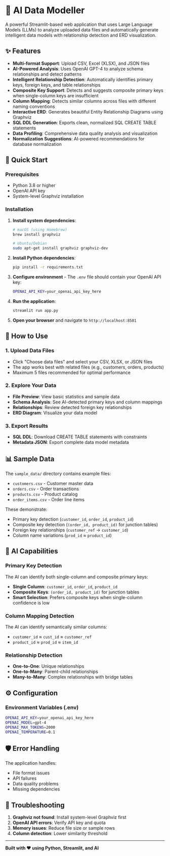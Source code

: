 # 🤖 AI Data Modeller

A powerful Streamlit-based web application that uses Large Language Models (LLMs) to analyze uploaded data files and automatically generate intelligent data models with relationship detection and ERD visualization.

## ✨ Features

- **Multi-format Support**: Upload CSV, Excel (XLSX), and JSON files
- **AI-Powered Analysis**: Uses OpenAI GPT-4 to analyze schema relationships and detect patterns
- **Intelligent Relationship Detection**: Automatically identifies primary keys, foreign keys, and table relationships
- **Composite Key Support**: Detects and suggests composite primary keys when single-column keys are insufficient
- **Column Mapping**: Detects similar columns across files with different naming conventions
- **Interactive ERD**: Generates beautiful Entity Relationship Diagrams using Graphviz
- **SQL DDL Generation**: Exports clean, normalized SQL CREATE TABLE statements
- **Data Profiling**: Comprehensive data quality analysis and visualization
- **Normalization Suggestions**: AI-powered recommendations for database normalization

## 🚀 Quick Start

### Prerequisites

- Python 3.8 or higher
- OpenAI API key
- System-level Graphviz installation

### Installation

1. **Install system dependencies**:
   ```bash
   # macOS (using Homebrew)
   brew install graphviz
   
   # Ubuntu/Debian
   sudo apt-get install graphviz graphviz-dev
   ```

2. **Install Python dependencies**:
   ```bash
   pip install -r requirements.txt
   ```

3. **Configure environment** - The `.env` file should contain your OpenAI API key:
   ```bash
   OPENAI_API_KEY=your_openai_api_key_here
   ```

4. **Run the application**:
   ```bash
   streamlit run app.py
   ```

5. **Open your browser** and navigate to `http://localhost:8501`

## 🎯 How to Use

### 1. Upload Data Files
- Click "Choose data files" and select your CSV, XLSX, or JSON files
- The app works best with related files (e.g., customers, orders, products)
- Maximum 5 files recommended for optimal performance

### 2. Explore Your Data
- **File Preview**: View basic statistics and sample data
- **Schema Analysis**: See AI-detected primary keys and column mappings
- **Relationships**: Review detected foreign key relationships
- **ERD Diagram**: Visualize your data model

### 3. Export Results
- **SQL DDL**: Download CREATE TABLE statements with constraints
- **Metadata JSON**: Export complete data model metadata

## 📊 Sample Data

The `sample_data/` directory contains example files:

- `customers.csv` - Customer master data
- `orders.csv` - Order transactions 
- `products.csv` - Product catalog
- `order_items.csv` - Order line items

These demonstrate:
- Primary key detection (`customer_id`, `order_id`, `product_id`)
- Composite key detection (`(order_id, product_id)` for junction tables)
- Foreign key relationships (`customer_ref` → `customer_id`)
- Column name variations (`prod_id` ≈ `product_id`)

## 🧠 AI Capabilities

### Primary Key Detection
The AI can identify both single-column and composite primary keys:
- **Single Column**: `customer_id`, `order_id`, `product_id`
- **Composite Keys**: `(order_id, product_id)` for junction tables
- **Smart Selection**: Prefers composite keys when single-column confidence is low

### Column Mapping Detection
The AI can identify semantically similar columns:
- `customer_id` ≈ `cust_id` ≈ `customer_ref`
- `product_id` ≈ `prod_id` ≈ `item_id`

### Relationship Detection
- **One-to-One**: Unique relationships
- **One-to-Many**: Parent-child relationships
- **Many-to-Many**: Complex relationships with bridge tables

## ⚙️ Configuration

### Environment Variables (.env)
```bash
OPENAI_API_KEY=your_openai_api_key_here
OPENAI_MODEL=gpt-4
OPENAI_MAX_TOKENS=2000
OPENAI_TEMPERATURE=0.1
```

## 🛡️ Error Handling

The application handles:
- File format issues
- API failures
- Data quality problems
- Missing dependencies

## 🔧 Troubleshooting

1. **Graphviz not found**: Install system-level Graphviz first
2. **OpenAI API errors**: Verify API key and quota
3. **Memory issues**: Reduce file size or sample rows
4. **Column detection**: Lower similarity threshold

---

**Built with ❤️ using Python, Streamlit, and AI**
